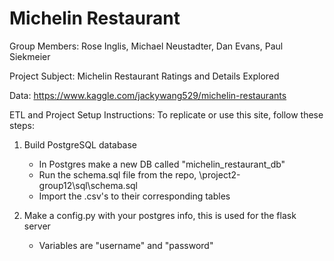 # Michelin Restaurant

Group Members:
Rose Inglis, Michael Neustadter, Dan Evans, Paul Siekmeier

Project Subject:
Michelin Restaurant Ratings and Details Explored

Data:
https://www.kaggle.com/jackywang529/michelin-restaurants

ETL and Project Setup Instructions:
To replicate or use this site, follow these steps:

1. Build PostgreSQL database
    * In Postgres make a new DB called "michelin_restaurant_db"
    * Run the schema.sql file from the repo, \\project2-group12\sql\schema.sql
    * Import the .csv's to their corresponding tables

2. Make a config.py with your postgres info, this is used for the flask server
    * Variables are "username" and "password"
    
